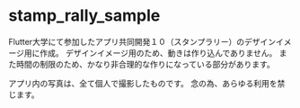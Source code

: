 # stamp_rally_sample

Flutter大学にて参加したアプリ共同開発１０（スタンプラリー）のデザインイメージ用に作成。
デザインイメージ用のため、動きは作り込んでありません。
また時間の制限のため、かなり非合理的な作りになっている部分があります。

アプリ内の写真は、全て個人で撮影したものです。
念の為、あらゆる利用を禁じます。